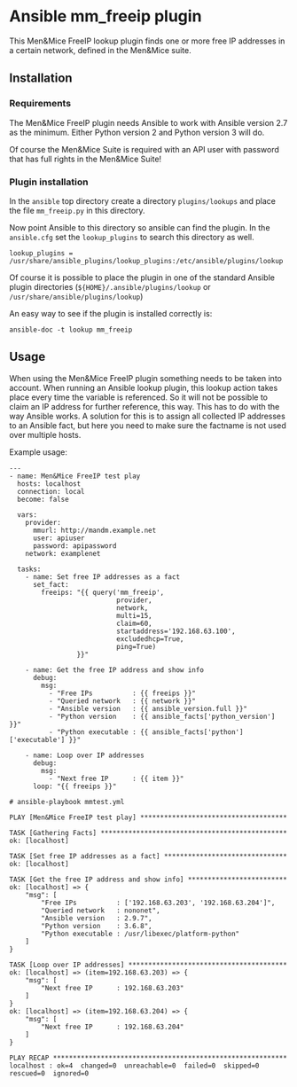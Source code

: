 # Ansible mm_freeip plugin

This Men&Mice FreeIP lookup plugin finds one or more free IP addresses
in a certain network, defined in the Men&Mice suite.

## Installation

### Requirements

The Men&Mice FreeIP plugin needs Ansible to work with Ansible version
2.7 as the minimum. Either Python version 2 and Python version 3 will
do.

Of course the Men&Mice Suite is required with an API user with password
that has full rights in the Men&Mice Suite!

### Plugin installation

In the `ansible` top directory create a directory `plugins/lookups` and
place the file `mm_freeip.py` in this directory.

Now point Ansible to this directory so ansible can find the plugin.  In
the `ansible.cfg` set the `lookup_plugins` to search this directory as
well.

```
lookup_plugins = /usr/share/ansible_plugins/lookup_plugins:/etc/ansible/plugins/lookup
```

Of course it is possible to place the plugin in one of the standard
Ansible plugin directories (`${HOME}/.ansible/plugins/lookup` or
`/usr/share/ansible/plugins/lookup`)

An easy way to see if the plugin is installed correctly is:

```
ansible-doc -t lookup mm_freeip
```

## Usage

When using the Men&Mice FreeIP plugin something needs to be taken into
account.  When running an Ansible lookup plugin, this lookup action
takes place every time the variable is referenced. So it will not be
possible to claim an IP address for further reference, this way. This
has to do with the way Ansible works.  A solution for this is to assign
all collected IP addresses to an Ansible fact, but here you need to make
sure the factname is not used over multiple hosts.

Example usage:

```
---
- name: Men&Mice FreeIP test play
  hosts: localhost
  connection: local
  become: false

  vars:
    provider:
      mmurl: http://mandm.example.net
      user: apiuser
      password: apipassword
    network: examplenet

  tasks:
    - name: Set free IP addresses as a fact
      set_fact:
        freeips: "{{ query('mm_freeip',
                           provider,
                           network,
                           multi=15,
                           claim=60,
                           startaddress='192.168.63.100',
                           excludedhcp=True,
                           ping=True)
                 }}"

    - name: Get the free IP address and show info
      debug:
        msg:
          - "Free IPs          : {{ freeips }}"
          - "Queried network   : {{ network }}"
          - "Ansible version   : {{ ansible_version.full }}"
          - "Python version    : {{ ansible_facts['python_version'] }}"
          - "Python executable : {{ ansible_facts['python']['executable'] }}"

    - name: Loop over IP addresses
      debug:
        msg:
          - "Next free IP      : {{ item }}"
      loop: "{{ freeips }}"
```



```
# ansible-playbook mmtest.yml

PLAY [Men&Mice FreeIP test play] *************************************

TASK [Gathering Facts] ***********************************************
ok: [localhost]

TASK [Set free IP addresses as a fact] *******************************
ok: [localhost]

TASK [Get the free IP address and show info] *************************
ok: [localhost] => {
    "msg": [
        "Free IPs          : ['192.168.63.203', '192.168.63.204']",
        "Queried network   : nononet",
        "Ansible version   : 2.9.7",
        "Python version    : 3.6.8",
        "Python executable : /usr/libexec/platform-python"
    ]
}

TASK [Loop over IP addresses] ****************************************
ok: [localhost] => (item=192.168.63.203) => {
    "msg": [
        "Next free IP      : 192.168.63.203"
    ]
}
ok: [localhost] => (item=192.168.63.204) => {
    "msg": [
        "Next free IP      : 192.168.63.204"
    ]
}

PLAY RECAP ***********************************************************
localhost : ok=4  changed=0  unreachable=0  failed=0  skipped=0  rescued=0  ignored=0
```
